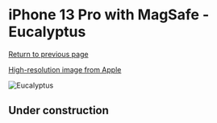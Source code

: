 # iPhone 13 Pro with MagSafe - Eucalyptus

[Return to previous page](/iphone_13)

[High-resolution image from Apple](https://store.storeimages.cdn-apple.com/8756/as-images.apple.com/is/MN673?wid=4500&hei=4500&fmt=png)

<div style="width: 500px"><img src="/almost_uncompressed/MN673.webp" alt="Eucalyptus"></div>

## Under construction
